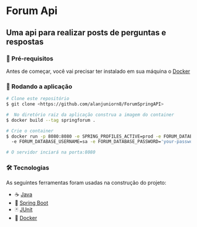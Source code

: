 # Forum Api

## Uma api para realizar posts de perguntas e respostas

### 🚧 Pré-requisitos

Antes de começar, você vai precisar ter instalado em sua máquina o [Docker](https://docs.docker.com/)

### 🎲 Rodando a aplicação

```bash
# Clone este repositório
$ git clone <https://github.com/alanjuniorn8/ForumSpringAPI>

#  No diretório raiz da aplicação construa a imagem do container
$ docker build --tag springforum .

# Crie o container
$ docker run -p 8080:8080 -e SPRING_PROFILES_ACTIVE=prod -e FORUM_DATABASE_DRIVER=org.h2.Driver -e FORUM_DATABASE_URL=jdbc:h2:mem:alura-forum
  -e FORUM_DATABASE_USERNAME=sa -e FORUM_DATABASE_PASSWORD='your-password' -e FORUM_JWT_SECRET='your-secret' springforum

# O servidor inciará na porta:8080

```

### 🛠 Tecnologias

As seguintes ferramentas foram usadas na construção do projeto:
- :coffee: [Java](https://www.java.com/pt-BR/)
- :leaves: [Spring Boot](https://spring.io/projects/spring-boot)
- :black_joker: [JUnit](https://junit.org/junit4/)
- :whale: [Docker](https://docs.docker.com/)
